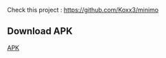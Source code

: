 Check this project : https://github.com/Koxx3/minimo

## Download APK

[APK](/app/build/outputs/apk/debug/app-debug.apk)
